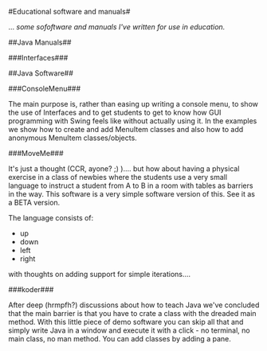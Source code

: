 #Educational software and manuals#

... *some sofoftware and manuals I've written for use in education.*





##Java Manuals## 

###Interfaces###


##Java Software## 

###ConsoleMenu###

The main purpose is, rather than easing up writing a console menu, to
show the use of Interfaces and to get students to get to know how GUI
programming with Swing feels like without actually using it. In the
examples we show how to create and add MenuItem classes and also how
to add anonymous MenuItem classes/objects.

   
###MoveMe###

It's just a thought (CCR, ayone? ;) ).... but how about having a
physical exercise in a class of newbies where the students use a very
small language to instruct a student from A to B in a room with tables
as barriers in the way. This software is a very simple software
version of this. See it as a BETA version.

The language consists of:
 * up
 * down
 * left
 * right

with thoughts on adding support for simple iterations....

###koder###

After deep (hrmpfh?) discussions about how to teach Java we've
concluded that the main barrier is that you have to crate a class with
the dreaded main method. With this little piece of demo software you
can skip all that and simply write Java in a window and execute it
with a click - no terminal, no main class, no man method. You can add
classes by adding a pane.






   
